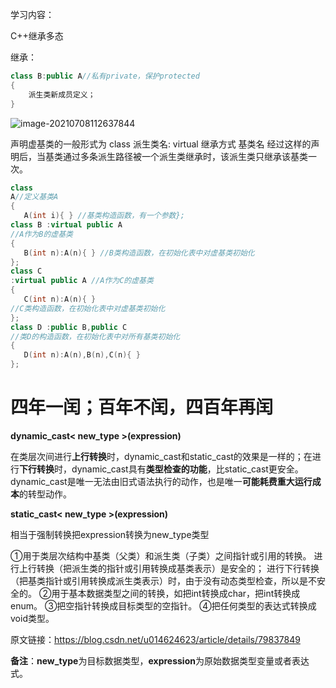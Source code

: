 学习内容：

C++继承多态

继承：

```c++
class B:public A//私有private，保护protected
{
    派生类新成员定义；
}
```

![image-20210708112637844](C:\Users\wps\AppData\Roaming\Typora\typora-user-images\image-20210708112637844.png)

声明虚基类的一般形式为
  class 派生类名: virtual 继承方式
基类名
经过这样的声明后，当基类通过多条派生路径被一个派生类继承时，该派生类只继承该基类一次。

```c++
class
A//定义基类A
{
   A(int i){ } //基类构造函数，有一个参数};
class B :virtual public A
//A作为B的虚基类
{
   B(int n):A(n){ } //B类构造函数，在初始化表中对虚基类初始化
};
class C
:virtual public A //A作为C的虚基类
{
   C(int n):A(n){ }
//C类构造函数，在初始化表中对虚基类初始化
};
class D :public B,public C
//类D的构造函数，在初始化表中对所有基类初始化
{
   D(int n):A(n),B(n),C(n){ }
};
```



# 四年一闰；百年不闰，四百年再闰

**dynamic_cast< new_type >(expression)**

在类层次间进行**上行转换**时，dynamic_cast和static_cast的效果是一样的；在进行**下行转换**时，dynamic_cast具有**类型检查的功能**，比static_cast更安全。dynamic_cast是唯一无法由旧式语法执行的动作，也是唯一**可能耗费重大运行成本**的转型动作。

**static_cast< new_type >(expression)**

相当于强制转换把expression转换为new_type类型

①用于类层次结构中基类（父类）和派生类（子类）之间指针或引用的转换。
进行上行转换（把派生类的指针或引用转换成基类表示）是安全的；
进行下行转换（把基类指针或引用转换成派生类表示）时，由于没有动态类型检查，所以是不安全的。
②用于基本数据类型之间的转换，如把int转换成char，把int转换成enum。
③把空指针转换成目标类型的空指针。
④把任何类型的表达式转换成void类型。

原文链接：https://blog.csdn.net/u014624623/article/details/79837849

**备注**：**new_type**为目标数据类型，**expression**为原始数据类型变量或者表达式。


